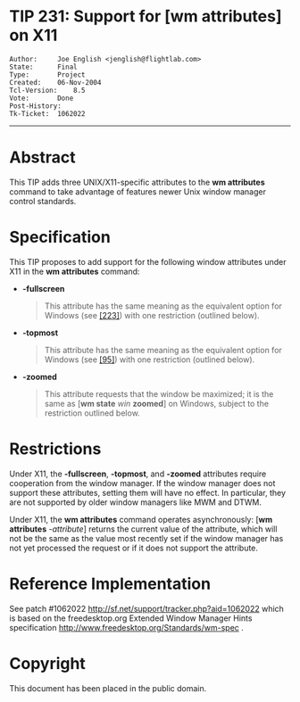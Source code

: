 # TIP 231: Support for [wm attributes] on X11
	Author:		Joe English <jenglish@flightlab.com>
	State:		Final
	Type:		Project
	Created:	06-Nov-2004
	Tcl-Version:	8.5
	Vote:		Done
	Post-History:	
	Tk-Ticket:	1062022
-----

# Abstract

This TIP adds three UNIX/X11-specific attributes to the **wm
attributes** command to take advantage of features newer Unix window
manager control standards.

# Specification

This TIP proposes to add support for the following window attributes
under X11 in the **wm attributes** command:

 * **-fullscreen**

	 > This attribute has the same meaning as the equivalent option for
   Windows \(see [[223]](223.md)\) with one restriction \(outlined below\).

 * **-topmost**

	 > This attribute has the same meaning as the equivalent option for
   Windows \(see [[95]](95.md)\) with one restriction \(outlined below\).

 * **-zoomed**

	 > This attribute requests that the window be maximized; it is the
   same as [**wm state** _win_ **zoomed**] on Windows, subject
   to the restriction outlined below.

# Restrictions

Under X11, the **-fullscreen**, **-topmost**, and **-zoomed**
attributes require cooperation from the window manager.  If the window
manager does not support these attributes, setting them will have no
effect.  In particular, they are not supported by older window
managers like MWM and DTWM.

Under X11, the **wm attributes** command operates asynchronously:
[**wm attributes** _-attribute_] returns the current value of
the attribute, which will not be the same as the value most recently
set if the window manager has not yet processed the request or if it
does not support the attribute.

# Reference Implementation

See patch \#1062022 <http://sf.net/support/tracker.php?aid=1062022> 
which is based on the freedesktop.org Extended Window Manager Hints
specification <http://www.freedesktop.org/Standards/wm-spec> .

# Copyright

This document has been placed in the public domain.

